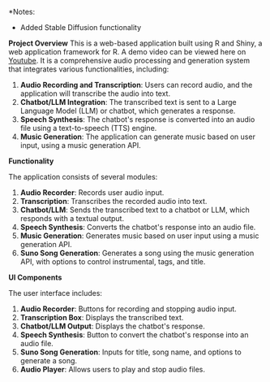*Notes:

- Added Stable Diffusion functionality

**Project Overview**
This is a web-based application built using R and Shiny, a web application framework for R. A demo video can be viewed here on [Youtube](https://youtu.be/YDIy_aMz95Q?si=7N8j8bigQgW187A1). It is a comprehensive audio processing and generation system that integrates various functionalities, including:

1. **Audio Recording and Transcription**: Users can record audio, and the application will transcribe the audio into text.
2. **Chatbot/LLM Integration**: The transcribed text is sent to a Large Language Model (LLM) or chatbot, which generates a response.
3. **Speech Synthesis**: The chatbot's response is converted into an audio file using a text-to-speech (TTS) engine.
4. **Music Generation**: The application can generate music based on user input, using a music generation API.

**Functionality**

The application consists of several modules:

1. **Audio Recorder**: Records user audio input.
2. **Transcription**: Transcribes the recorded audio into text.
3. **Chatbot/LLM**: Sends the transcribed text to a chatbot or LLM, which responds with a textual output.
4. **Speech Synthesis**: Converts the chatbot's response into an audio file.
5. **Music Generation**: Generates music based on user input using a music generation API.
6. **Suno Song Generation**: Generates a song using the music generation API, with options to control instrumental, tags, and title.

**UI Components**

The user interface includes:

1. **Audio Recorder**: Buttons for recording and stopping audio input.
2. **Transcription Box**: Displays the transcribed text.
3. **Chatbot/LLM Output**: Displays the chatbot's response.
4. **Speech Synthesis**: Button to convert the chatbot's response into an audio file.
5. **Suno Song Generation**: Inputs for title, song name, and options to generate a song.
6. **Audio Player**: Allows users to play and stop audio files.